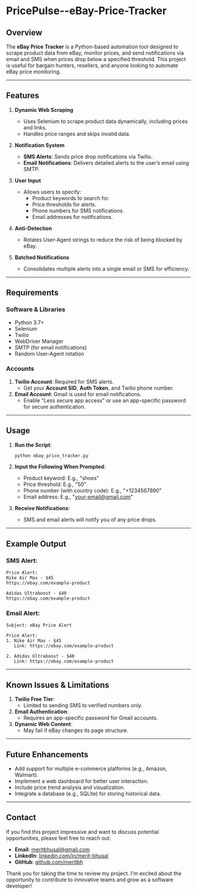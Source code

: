 # PricePulse--eBay-Price-Tracker

## Overview
The **eBay Price Tracker** is a Python-based automation tool designed to scrape product data from eBay, monitor prices, and send notifications via email and SMS when prices drop below a specified threshold. This project is useful for bargain hunters, resellers, and anyone looking to automate eBay price monitoring.

---

## Features

1. **Dynamic Web Scraping**
   - Uses Selenium to scrape product data dynamically, including prices and links.
   - Handles price ranges and skips invalid data.

2. **Notification System**
   - **SMS Alerts**: Sends price drop notifications via Twilio.
   - **Email Notifications**: Delivers detailed alerts to the user’s email using SMTP.

3. **User Input**
   - Allows users to specify:
     - Product keywords to search for.
     - Price thresholds for alerts.
     - Phone numbers for SMS notifications.
     - Email addresses for notifications.

4. **Anti-Detection**
   - Rotates User-Agent strings to reduce the risk of being blocked by eBay.

5. **Batched Notifications**
   - Consolidates multiple alerts into a single email or SMS for efficiency.

---

## Requirements

### Software & Libraries
- Python 3.7+
- Selenium
- Twilio
- WebDriver Manager
- SMTP (for email notifications)
- Random User-Agent rotation

### Accounts
1. **Twilio Account**: Required for SMS alerts.
   - Get your **Account SID**, **Auth Token**, and Twilio phone number.
2. **Email Account**: Gmail is used for email notifications.
   - Enable "Less secure app access" or use an app-specific password for secure authentication.

---

## Usage

1. **Run the Script**:
   ```bash
   python ebay_price_tracker.py
   ```

2. **Input the Following When Prompted**:
   - Product keyword: E.g., "shoes"
   - Price threshold: E.g., "50"
   - Phone number (with country code): E.g., "+1234567890"
   - Email address: E.g., "your-email@gmail.com"

3. **Receive Notifications**:
   - SMS and email alerts will notify you of any price drops.

---

## Example Output

### SMS Alert:
```
Price Alert:
Nike Air Max - $45
https://ebay.com/example-product

Adidas Ultraboost - $40
https://ebay.com/example-product
```

### Email Alert:
```
Subject: eBay Price Alert

Price Alert:
1. Nike Air Max - $45
   Link: https://ebay.com/example-product

2. Adidas Ultraboost - $40
   Link: https://ebay.com/example-product
```

---

## Known Issues & Limitations
1. **Twilio Free Tier**:
   - Limited to sending SMS to verified numbers only.
2. **Email Authentication**:
   - Requires an app-specific password for Gmail accounts.
3. **Dynamic Web Content**:
   - May fail if eBay changes its page structure.

---

## Future Enhancements
- Add support for multiple e-commerce platforms (e.g., Amazon, Walmart).
- Implement a web dashboard for better user interaction.
- Include price trend analysis and visualization.
- Integrate a database (e.g., SQLite) for storing historical data.

---

## Contact
If you find this project impressive and want to discuss potential opportunities, please feel free to reach out:

- **Email**: meritbhusal@gmail.com
- **LinkedIn**: [linkedin.com/in/merit-bhusal](https://www.linkedin.com/in/merit-bhusal-53304832b/)
- **GitHub**: [github.com/meritbh](https://github.com/meritbh)

Thank you for taking the time to review my project. I'm excited about the opportunity to contribute to innovative teams and grow as a software developer!
